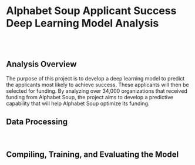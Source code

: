 # Alphabet Soup Applicant Success Deep Learning Model Analysis
<br>
<br>

## Analysis Overview
The purpose of this project is to develop a deep learning model to predict the applicants most likely to achieve success. These applicants will then be selected for funding. By analyzing over 34,000 organizations that received funding from Alphabet Soup, the project aims to develop a predictive capability that will help Alphabet Soup optimize its funding.
<br>

## Data Processing

<br>

## Compiling, Training, and Evaluating the Model
